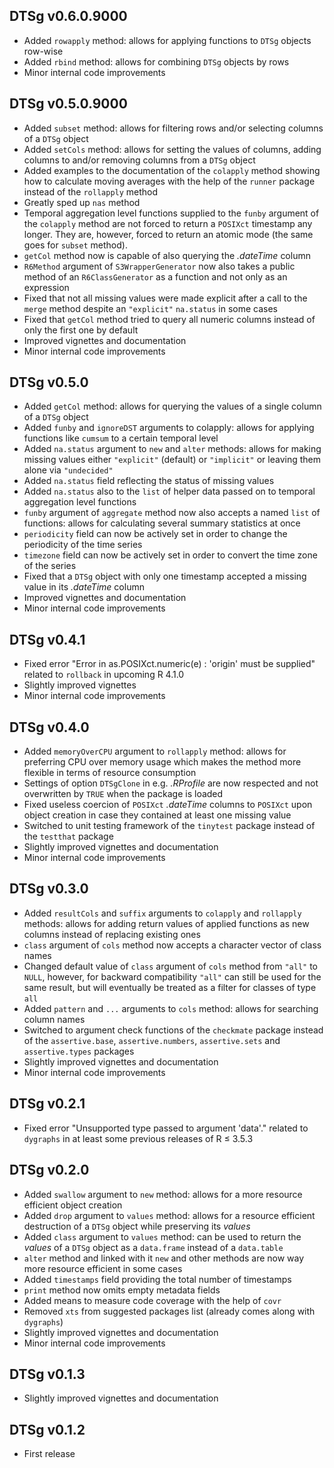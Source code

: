 ## DTSg v0.6.0.9000

* Added `rowapply` method: allows for applying functions to `DTSg` objects row-wise
* Added `rbind` method: allows for combining `DTSg` objects by rows
* Minor internal code improvements

## DTSg v0.5.0.9000

* Added `subset` method: allows for filtering rows and/or selecting columns of a `DTSg` object
* Added `setCols` method: allows for setting the values of columns, adding columns to and/or removing columns from a `DTSg` object
* Added examples to the documentation of the `colapply` method showing how to calculate moving averages with the help of the `runner` package instead of the `rollapply` method
* Greatly sped up `nas` method
* Temporal aggregation level functions supplied to the `funby` argument of the `colapply` method are not forced to return a `POSIXct` timestamp any longer. They are, however, forced to return an atomic mode (the same goes for `subset` method).
* `getCol` method now is capable of also querying the *.dateTime* column
* `R6Method` argument of `S3WrapperGenerator` now also takes a public method of an `R6ClassGenerator` as a function and not only as an expression
* Fixed that not all missing values were made explicit after a call to the `merge` method despite an `"explicit"` `na.status` in some cases
* Fixed that `getCol` method tried to query all numeric columns instead of only the first one by default
* Improved vignettes and documentation
* Minor internal code improvements

## DTSg v0.5.0

* Added `getCol` method: allows for querying the values of a single column of a `DTSg` object
* Added `funby` and `ignoreDST` arguments to colapply: allows for applying functions like `cumsum` to a certain temporal level
* Added `na.status` argument to `new` and `alter` methods: allows for making missing values either `"explicit"` (default) or `"implicit"` or leaving them alone via `"undecided"`
* Added `na.status` field reflecting the status of missing values
* Added `na.status` also to the `list` of helper data passed on to temporal aggregation level functions
* `funby` argument of `aggregate` method now also accepts a named `list` of functions: allows for calculating several summary statistics at once
* `periodicity` field can now be actively set in order to change the periodicity of the time series
* `timezone` field can now be actively set in order to convert the time zone of the series
* Fixed that a `DTSg` object with only one timestamp accepted a missing value in its *.dateTime* column
* Improved vignettes and documentation
* Minor internal code improvements

## DTSg v0.4.1

* Fixed error "Error in as.POSIXct.numeric(e) : 'origin' must be supplied" related to `rollback` in upcoming R 4.1.0
* Slightly improved vignettes
* Minor internal code improvements

## DTSg v0.4.0

* Added `memoryOverCPU` argument to `rollapply` method: allows for preferring CPU over memory usage which makes the method more flexible in terms of resource consumption
* Settings of option `DTSgClone` in e.g. *.RProfile* are now respected and not overwritten by `TRUE` when the package is loaded
* Fixed useless coercion of `POSIXct` *.dateTime* columns to `POSIXct` upon object creation in case they contained at least one missing value
* Switched to unit testing framework of the `tinytest` package instead of the `testthat` package
* Slightly improved vignettes and documentation
* Minor internal code improvements

## DTSg v0.3.0

* Added `resultCols` and `suffix` arguments to `colapply` and `rollapply` methods: allows for adding return values of applied functions as new columns instead of replacing existing ones
* `class` argument of `cols` method now accepts a character vector of class names
* Changed default value of `class` argument of `cols` method from `"all"` to `NULL`, however, for backward compatibility `"all"` can still be used for the same result, but will eventually be treated as a filter for classes of type `all`
* Added `pattern` and `...` arguments to `cols` method: allows for searching column names
* Switched to argument check functions of the `checkmate` package instead of the `assertive.base`, `assertive.numbers`, `assertive.sets` and `assertive.types` packages
* Slightly improved vignettes and documentation
* Minor internal code improvements

## DTSg v0.2.1

* Fixed error "Unsupported type passed to argument 'data'." related to `dygraphs` in at least some previous releases of R ≤ 3.5.3

## DTSg v0.2.0

* Added `swallow` argument to `new` method: allows for a more resource efficient object creation
* Added `drop` argument to `values` method: allows for a resource efficient destruction of a `DTSg` object while preserving its *values*
* Added `class` argument to `values` method: can be used to return the *values* of a `DTSg` object as a `data.frame` instead of a `data.table`
* `alter` method and linked with it `new` and other methods are now way more resource efficient in some cases
* Added `timestamps` field providing the total number of timestamps
* `print` method now omits empty metadata fields
* Added means to measure code coverage with the help of `covr`
* Removed `xts` from suggested packages list (already comes along with `dygraphs`)
* Slightly improved vignettes and documentation
* Minor internal code improvements

## DTSg v0.1.3

* Slightly improved vignettes and documentation

## DTSg v0.1.2

* First release
